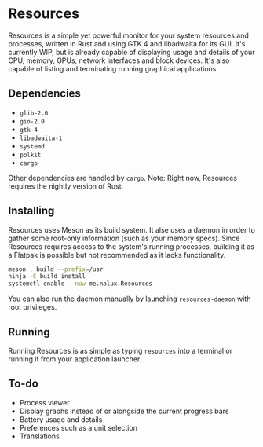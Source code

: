 # Resources

Resources is a simple yet powerful monitor for your system resources and processes, written in Rust and using GTK 4 and libadwaita for its GUI. It's currently WIP, but is already capable of displaying usage and details of your CPU, memory, GPUs, network interfaces and block devices. It's also capable of listing and terminating running graphical applications.

## Dependencies

- `glib-2.0`
- `gio-2.0`
- `gtk-4`
- `libadwaita-1`
- `systemd`
- `polkit`
- `cargo`

Other dependencies are handled by `cargo`.
Note: Right now, Resources requires the nightly version of Rust.

## Installing

Resources uses Meson as its build system. It alse uses a daemon in order to gather some root-only information (such as your memory specs).
Since Resources requires access to the system's running processes, building it as a Flatpak is possible but not recommended as it lacks functionality.

```sh
meson . build --prefix=/usr
ninja -C build install
systemctl enable --now me.nalux.Resources
```

You can also run the daemon manually by launching `resources-daemon` with root privileges.

## Running

Running Resources is as simple as typing `resources` into a terminal or running it from your application launcher.

## To-do

- Process viewer
- Display graphs instead of or alongside the current progress bars
- Battery usage and details
- Preferences such as a unit selection
- Translations
